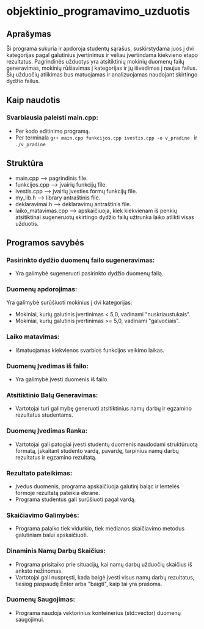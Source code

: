 # objektinio_programavimo_uzduotis

## Aprašymas
Ši programa sukuria ir apdoroja studentų sąrašus, suskirstydama juos į dvi kategorijas pagal galutinius įvertinimus ir vėliau įvertindama kiekvieno etapo rezultatus. Pagrindinės užduotys yra atsitiktinių mokinių duomenų failų generavimas, mokinių rūšiavimas į kategorijas ir jų išvedimas į naujus failus. Šių užduočių atlikimas bus matuojamas ir analizuojamas naudojant skirtingo dydžio failus.

## Kaip naudotis

### Svarbiausia paleisti main.cpp:
- Per kodo editinimo programą.
- Per terminala `g++ main.cpp funkcijos.cpp ivestis.cpp -o v_pradine ` ir `./v_pradine`

## Struktūra
- main.cpp --> pagrindinis file.
- funkcijos.cpp --> įvairių funkcijų file.
- ivestis.cpp --> įvairių įvesties formų funkcijų file.
- my_lib.h --> library antraštinis file.
- deklaravimai.h --> deklaravimų antraštinis file.
- laiko_matavimas.cpp --> apskaičiuoja, kiek kiekvienam iš penkių atsitiktinai sugeneruotų skirtingo dydžio failų užtrunka laiko atlikti visas užduotis.

## Programos savybės

### Pasirinkto dydžio duomenų failo sugeneravimas:
- Yra galimybė sugeneruoti pasirinkto dydžio duomenų failą.

### Duomenų apdorojimas:
Yra galimybė surūšiuoti mokinius į dvi kategorijas:
- Mokiniai, kurių galutinis įvertinimas < 5,0, vadinami "nuskriaustukais".
- Mokiniai, kurių galutinis įvertinimas >= 5,0, vadinami "galvočiais".

### Laiko matavimas:
- Išmatuojamas kiekvienos svarbios funkcijos veikimo laikas.

### Duomenų Įvedimas iš failo:
- Yra galimybė įvesti duomenis iš failo.

### Atsitiktinio Balų Generavimas:
- Vartotojai turi galimybę generuoti atsitiktinius namų darbų ir egzamino rezultatus studentams.

### Duomenų Įvedimas Ranka:
- Vartotojai gali patogiai įvesti studentų duomenis naudodami struktūruotą formatą, įskaitant studento vardą, pavardę, tarpinius namų darbų rezultatus ir egzamino rezultatą.

### Rezultato pateikimas:
- Įvedus duomenis, programa apskaičiuoja galutinį baląc ir lentelės formoje rezultatą pateikia ekrane. 
- Programa studentus gali surūšiuoti pagal vardą. 

### Skaičiavimo Galimybės:
- Programa palaiko tiek vidurkio, tiek medianos skaičiavimo metodus galutiniam balui apskaičiuoti.

### Dinaminis Namų Darbų Skaičius:
- Programa prisitaiko prie situacijų, kai namų darbų užduočių skaičius iš anksto nežinomas.
- Vartotojai gali nuspręsti, kada baigė įvesti visus namų darbų rezultatus, tiesiog paspaudę Enter arba "baigti", kaip tai yra prašoma.

### Duomenų Saugojimas:
- Programa naudoja vektorinius konteinerius (std::vector) duomenų saugojimui.
